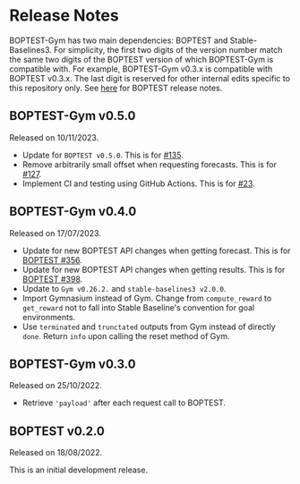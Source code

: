 # Release Notes

BOPTEST-Gym has two main dependencies: BOPTEST and Stable-Baselines3. For simplicity, the first two digits of the version number match the same two digits of the BOPTEST version of which BOPTEST-Gym is compatible with. For example, BOPTEST-Gym v0.3.x is compatible with BOPTEST v0.3.x. The last digit is reserved for other internal edits specific to this repository only. See [here](https://github.com/ibpsa/project1-boptest/blob/master/releasenotes.md) for BOPTEST release notes. 

## BOPTEST-Gym v0.5.0

Released on 10/11/2023.

- Update for `BOPTEST v0.5.0`. This is for [#135](https://github.com/ibpsa/project1-boptest-gym/pull/136).  
- Remove arbitrarily small offset when requesting forecasts. This is for [#127](https://github.com/ibpsa/project1-boptest-gym/issues/127). 
- Implement CI and testing using GitHub Actions. This is for [#23](https://github.com/ibpsa/project1-boptest-gym/issues/23). 

## BOPTEST-Gym v0.4.0

Released on 17/07/2023.

- Update for new BOPTEST API changes when getting forecast. This is for [BOPTEST #356](https://github.com/ibpsa/project1-boptest/issues/356).  
- Update for new BOPTEST API changes when getting results. This is for [BOPTEST #398](https://github.com/ibpsa/project1-boptest/issues/398).  
- Update to `Gym v0.26.2.` and `stable-baselines3 v2.0.0`. 
- Import Gymnasium instead of Gym. Change from `compute_reward` to `get_reward` not to fall into Stable Baseline's convention for goal environments. 
- Use `terminated` and `trunctated` outputs from Gym instead of directly `done`. Return `info` upon calling the reset method of Gym.

## BOPTEST-Gym v0.3.0

Released on 25/10/2022.

- Retrieve `'payload'` after each request call to BOPTEST. 

## BOPTEST v0.2.0

Released on 18/08/2022.

This is an initial development release.
